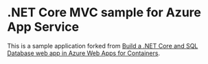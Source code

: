 
# .NET Core MVC sample for Azure App Service

This is a sample application forked from
[Build a .NET Core and SQL Database web app in Azure Web Apps for Containers](https://docs.microsoft.com/azure/app-service/containers/tutorial-dotnetcore-sqldb-app). 

  
